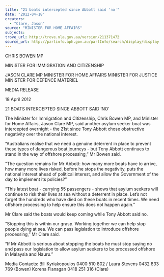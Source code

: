 ```yaml
---
title: "21 boats intercepted since Abbott said 'no'"
date: "2012-04-18"
creators:
  - "Clare, Jason"
source: "MINISTER FOR HOME AFFAIRS"
subjects:
trove_url: http://trove.nla.gov.au/version/211371472
source_url: http://parlinfo.aph.gov.au/parlInfo/search/display/display.w3p;query=Id%3A%22media/pressrel/1575965%22
---
```


 CHRIS BOWEN MP 

 MINISTER FOR IMMIGRATION AND CITIZENSHIP   

 JASON CLARE MP  MINISTER FOR HOME AFFAIRS  MINISTER FOR JUSTICE  MINISTER FOR DEFENCE MATERIEL 

 

 MEDIA RELEASE 

 

 18 April 2012 

 

 21 BOATS INTERCEPTED SINCE ABBOTT SAID ‘NO’   

 The Minister for Immigration and Citizenship, Chris Bowen MP, and Minister for Home  Affairs, Jason Clare MP, said another asylum seeker boat was intercepted overnight -  the 21st since Tony Abbott chose obstructive negativity over the national interest.   

 “Australians realise that we need a genuine deterrent in place to prevent these types of  dangerous boat journeys - but Tony Abbott continues to stand in the way of offshore  processing,” Mr Bowen said.   

 “The question remains for Mr Abbott: how many more boats have to arrive, how many  more lives risked, before he stops the negativity, puts the national interest ahead of  political interest, and allow the Government of the day to implement its policies?”   

 “This latest boat - carrying 55 passengers - shows that asylum seekers will continue to  risk their lives at sea without a deterrent in place. Let’s not forget the hundreds who  have died on these boats in recent times. We need offshore processing to help ensure  this does not happen again.”   

 Mr Clare said the boats would keep coming while Tony Abbott said no. 

 “Stopping this is within our grasp. Working together we can help stop people dying at  sea. We can pass legislation to introduce offshore processing,” Mr Clare said. 

 “If Mr Abbott is serious about stopping the boats he must stop saying no and pass our  legislation to allow asylum seekers to be processed offshore in Malaysia and Nauru.”   

 Media Contacts: Bill Kyriakopoulos 0400 510 802 / Laura Stevens 0432 833 769  (Bowen)   Korena Flanagan 0418 251 316 (Clare)   

